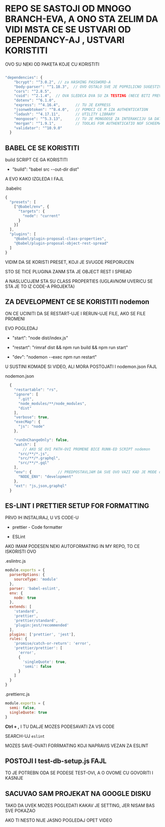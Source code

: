 # REPO SE SASTOJI OD MNOGO BRANCH-EVA, A ONO STA ZELIM DA VIDI MSTA CE SE USTVARI OD DEPENDANCY-AJ , USTVARI KORISTITI

OVO SU NEKI OD PAKETA KOJE CU KORISTITI

```javascript

"dependencies": {
    "bcrypt": "^3.0.2", // za HASHING PASSWORD-A
    "body-parser": "^1.18.3",  // OVO OSTALO SVE JE POPRILICNO SUGESTIVNO
    "cors": "^2.8.5",
    "cuid": "^2.1.4",  // OVA SLEDECA DVA SU ZA TESTING (NECE BITI PREVISE KORISCENI)
    "dotenv": "^6.1.0",
    "express": "^4.16.4",       // TU JE EXPRESS
    "jsonwebtoken": "^8.4.0",   // POMOCI CE M IZA AUTHENTICATION
    "lodash": "^4.17.11",       // UTILITY LIBRARY
    "mongoose": "^5.3.13",      // TU JE MONGOOSE ZA INTERAKCIJU SA DATABASE-OM
    "morgan": "^1.9.1",         // TOOLAS FOR AUTHENTICATIO NOF SCHEEMAS
    "validator": "^10.9.0"
  }

```

## BABEL CE SE KORISTITI

build SCRIPT CE GA KORISTITI

- "build": "babel src --out-dir dist"

A EVO KAKO IZGLEDA I FAJL

.babelrc

```javascript
{
  "presets": [
    ["@babel/env", {
      "targets": {
        "node": "current"
      }
    }]
  ],
  "plugins": [
    "@babel/plugin-proposal-class-properties",
    "@babel/plugin-proposal-object-rest-spread"
  ]
}
```

VIDIM DA SE KORISTI PRESET, KOJI JE SVUGDE PREPORUCEN

STO SE TICE PLUGINA ZANM STA JE OBJECT REST I SPREAD

A NASLUCUJEM STA SU CLASS PROPERTIES (UGLAVNOM UVERICU SE STA JE TO IZ CODE-A PROJEKTA)

## ZA DEVELOPMENT CE SE KORISTITI nodemon

ON CE UCINITI DA SE RESTART-UJE I RERUN-UJE FILE, AKO SE FILE PROMENI

EVO POGLEDAJ

- "start": "node dist/index.js"

- "restart": "rimraf dist && npm run build && npm run start"

- "dev": "nodemon --exec npm run restart"

U SUSTINI KOMADE SI VIDEO, ALI MORA POSTOJATI I nodemon.json FAJL

nodemon.json

```javascript
  {
    "restartable": "rs",
    "ignore": [
      ".git",
      "node_modules/**/node_modules",
      "dist"
    ],
    "verbose": true,
    "execMap": {
      "js": "node"
    },

    "runOnChangeOnly": false,
    "watch": [
        // AKO SE OVI PATH-OVI PROMENE BICE RUNN-ED SCRIPT nodemon
      "src/**/*.js",
      "src/**/*.graphql",
      "src/**/*.gql"
    ],
    "env": {            // PREDPOSTAVLJAM DA SVE OVO VAZI KAD JE MODE development
      "NODE_ENV": "development"
    },
    "ext": "js,json,graphql"
  }
```

## ES-LINT I PRETTIER SETUP FOR FORMATTING

PRVO IH INSTALIRAJ, U VS CODE-U

- prettier - Code formatter

- ESLint

AKO IMAM PODESEN NEKI AUTOFORMATING IN MY REPO, TO CE ISKORISTI OVO

.eslintrc.js

```javascript
module.exports = {
  parserOptions: {
    sourceType: 'module'
  },
  parser: 'babel-eslint',
  env: {
    node: true
  },
  extends: [
    'standard',
    'prettier',
    'prettier/standard',
    'plugin:jest/recommended'
  ],
  plugins: ['prettier', 'jest'],
  rules: {
    'promise/catch-or-return': 'error',
    'prettier/prettier': [
      'error',
      {
        'singleQuote': true,
        'semi': false
      }
    ]
  }
}
```

.prettierrc.js

```javascript
module.exports = {
  semi: false,
  singleQuote: true
}
```

**Ctrl + ,** I TU DALJE MOZES PODESAVATI ZA VS CODE

SEARCH-UJ `eslint`

MOZES SAVE-OVATI FORRMATING KOJI NAPRAVIS VEZAN ZA ESLINT

## POSTOJI I test-db-setup.js FAJL

TO JE POTREBN ODA SE PODESE TEST-OVI, A O OVOME CU GOVORITI I KASNIJE

## SACUVAO SAM PROJEKAT NA GOOGLE DISKU

TAKO DA UVEK MOZES POGLEDATI KAKAV JE SETTING, JER NISAM BAS SVE POKAZAO

AKO TI NESTO NIJE JASNO POGLEDAJ OPET VIDEO